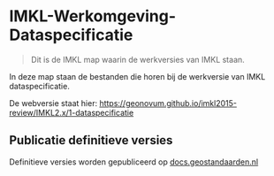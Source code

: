 IMKL-Werkomgeving-Dataspecificatie
==================================

>   Dit is de IMKL map waarin de werkversies van IMKL staan.

In deze map staan de bestanden die horen bij de werkversie van IMKL
dataspecificatie.

De webversie staat hier:
<https://geonovum.github.io/imkl2015-review/IMKL2.x/1-dataspecificatie>

Publicatie definitieve versies
------------------------------

Definitieve versies worden gepubliceerd op
[docs.geostandaarden.nl](http://docs.geostandaarden.nl)
